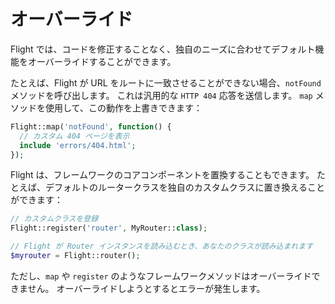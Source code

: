 # オーバーライド

Flight では、コードを修正することなく、独自のニーズに合わせてデフォルト機能をオーバーライドすることができます。

たとえば、Flight が URL をルートに一致させることができない場合、`notFound` メソッドを呼び出します。 これは汎用的な `HTTP 404` 応答を送信します。 `map` メソッドを使用して、この動作を上書きできます：

```php
Flight::map('notFound', function() {
  // カスタム 404 ページを表示
  include 'errors/404.html';
});
```

Flight は、フレームワークのコアコンポーネントを置換することもできます。
たとえば、デフォルトのルータークラスを独自のカスタムクラスに置き換えることができます：

```php
// カスタムクラスを登録
Flight::register('router', MyRouter::class);

// Flight が Router インスタンスを読み込むとき、あなたのクラスが読み込まれます
$myrouter = Flight::router();
```

ただし、`map` や `register` のようなフレームワークメソッドはオーバーライドできません。 オーバーライドしようとするとエラーが発生します。